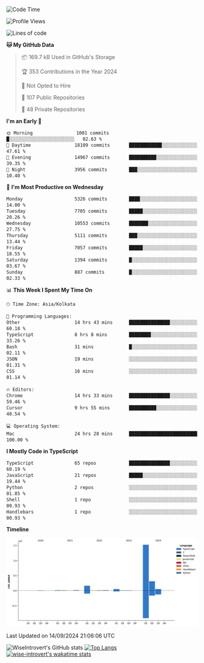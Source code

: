 <!--START_SECTION:waka-->
![Code Time](http://img.shields.io/badge/Code%20Time-1%2C606%20hrs%2023%20mins-blue)

![Profile Views](http://img.shields.io/badge/Profile%20Views-0-blue)

![Lines of code](https://img.shields.io/badge/From%20Hello%20World%20I%27ve%20Written-21.6%20million%20lines%20of%20code-blue)

**🐱 My GitHub Data** 

> 📦 169.7 kB Used in GitHub's Storage 
 > 
> 🏆 353 Contributions in the Year 2024
 > 
> 🚫 Not Opted to Hire
 > 
> 📜 107 Public Repositories 
 > 
> 🔑 48 Private Repositories 
 > 
**I'm an Early 🐤** 

```text
🌞 Morning                1001 commits        █░░░░░░░░░░░░░░░░░░░░░░░░   02.63 % 
🌆 Daytime                18109 commits       ████████████░░░░░░░░░░░░░   47.61 % 
🌃 Evening                14967 commits       ██████████░░░░░░░░░░░░░░░   39.35 % 
🌙 Night                  3956 commits        ███░░░░░░░░░░░░░░░░░░░░░░   10.40 % 
```
📅 **I'm Most Productive on Wednesday** 

```text
Monday                   5326 commits        ████░░░░░░░░░░░░░░░░░░░░░   14.00 % 
Tuesday                  7705 commits        █████░░░░░░░░░░░░░░░░░░░░   20.26 % 
Wednesday                10553 commits       ███████░░░░░░░░░░░░░░░░░░   27.75 % 
Thursday                 5111 commits        ███░░░░░░░░░░░░░░░░░░░░░░   13.44 % 
Friday                   7057 commits        █████░░░░░░░░░░░░░░░░░░░░   18.55 % 
Saturday                 1394 commits        █░░░░░░░░░░░░░░░░░░░░░░░░   03.67 % 
Sunday                   887 commits         █░░░░░░░░░░░░░░░░░░░░░░░░   02.33 % 
```


📊 **This Week I Spent My Time On** 

```text
🕑︎ Time Zone: Asia/Kolkata

💬 Programming Languages: 
Other                    14 hrs 43 mins      ███████████████░░░░░░░░░░   60.18 % 
TypeScript               8 hrs 8 mins        ████████░░░░░░░░░░░░░░░░░   33.26 % 
Bash                     31 mins             █░░░░░░░░░░░░░░░░░░░░░░░░   02.11 % 
JSON                     19 mins             ░░░░░░░░░░░░░░░░░░░░░░░░░   01.31 % 
CSS                      16 mins             ░░░░░░░░░░░░░░░░░░░░░░░░░   01.14 % 

🔥 Editors: 
Chrome                   14 hrs 33 mins      ███████████████░░░░░░░░░░   59.46 % 
Cursor                   9 hrs 55 mins       ██████████░░░░░░░░░░░░░░░   40.54 % 

💻 Operating System: 
Mac                      24 hrs 28 mins      █████████████████████████   100.00 % 
```

**I Mostly Code in TypeScript** 

```text
TypeScript               65 repos            ███████████████░░░░░░░░░░   60.19 % 
JavaScript               21 repos            █████░░░░░░░░░░░░░░░░░░░░   19.44 % 
Python                   2 repos             ░░░░░░░░░░░░░░░░░░░░░░░░░   01.85 % 
Shell                    1 repo              ░░░░░░░░░░░░░░░░░░░░░░░░░   00.93 % 
Handlebars               1 repo              ░░░░░░░░░░░░░░░░░░░░░░░░░   00.93 % 
```



**Timeline**

![Lines of Code chart](https://raw.githubusercontent.com/wise-introvert/wise-introvert/master/assets/bar_graph.png)


 Last Updated on 14/09/2024 21:06:06 UTC
<!--END_SECTION:waka-->

![WiseIntrovert's GitHub stats](https://github-readme-stats.vercel.app/api?username=wise-introvert&count_private=true&show_icons=true)
[![Top Langs](https://github-readme-stats.vercel.app/api/top-langs/?username=wise-introvert&langs_count=10)](https://github.com/anuraghazra/github-readme-stats)
[![wise-introvert's wakatime stats](https://github-readme-stats.vercel.app/api/wakatime?username=wiseintrovert)](https://github.com/anuraghazra/github-readme-stats)
